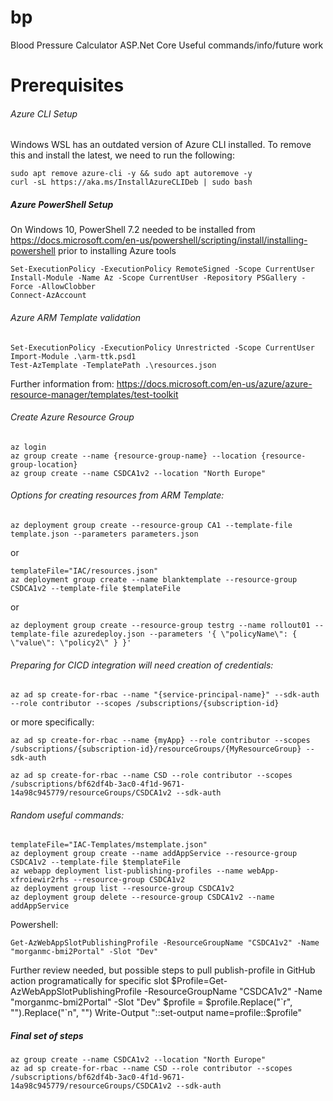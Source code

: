 # bp
Blood Pressure Calculator
ASP.Net Core
Useful commands/info/future work

# Prerequisites

###### Azure CLI Setup
Windows WSL has an outdated version of Azure CLI installed. To remove this and install the latest, we need to run the following: 
	
	sudo apt remove azure-cli -y && sudo apt autoremove -y
	curl -sL https://aka.ms/InstallAzureCLIDeb | sudo bash

##### Azure PowerShell Setup
On Windows 10, PowerShell 7.2 needed to be installed from <https://docs.microsoft.com/en-us/powershell/scripting/install/installing-powershell> prior to installing Azure tools
	
	Set-ExecutionPolicy -ExecutionPolicy RemoteSigned -Scope CurrentUser
	Install-Module -Name Az -Scope CurrentUser -Repository PSGallery -Force -AllowClobber
	Connect-AzAccount

###### Azure ARM Template validation

	Set-ExecutionPolicy -ExecutionPolicy Unrestricted -Scope CurrentUser
	Import-Module .\arm-ttk.psd1
	Test-AzTemplate -TemplatePath .\resources.json

Further information from: <https://docs.microsoft.com/en-us/azure/azure-resource-manager/templates/test-toolkit>

###### Create Azure Resource Group

	az login
	az group create --name {resource-group-name} --location {resource-group-location}
	az group create --name CSDCA1v2 --location "North Europe"

###### Options for creating resources from ARM Template: 

	az deployment group create --resource-group CA1 --template-file template.json --parameters parameters.json

or
	
	templateFile="IAC/resources.json"
	az deployment group create --name blanktemplate --resource-group CSDCA1v2 --template-file $templateFile	

or
	
	az deployment group create --resource-group testrg --name rollout01 --template-file azuredeploy.json --parameters '{ \"policyName\": { \"value\": \"policy2\" } }'

###### Preparing for CICD integration will need creation of credentials:
 
	az ad sp create-for-rbac --name "{service-principal-name}" --sdk-auth --role contributor --scopes /subscriptions/{subscription-id}
		
or more specifically:

	az ad sp create-for-rbac --name {myApp} --role contributor --scopes /subscriptions/{subscription-id}/resourceGroups/{MyResourceGroup} --sdk-auth

	az ad sp create-for-rbac --name CSD --role contributor --scopes /subscriptions/bf62df4b-3ac0-4f1d-9671-14a98c945779/resourceGroups/CSDCA1v2 --sdk-auth

###### Random useful commands: 

	templateFile="IAC-Templates/mstemplate.json"
	az deployment group create --name addAppService --resource-group CSDCA1v2 --template-file $templateFile
	az webapp deployment list-publishing-profiles --name webApp-xfroiewir2rhs --resource-group CSDCA1v2
	az deployment group list --resource-group CSDCA1v2
	az deployment group delete --resource-group CSDCA1v2 --name addAppService

Powershell: 
	
	Get-AzWebAppSlotPublishingProfile -ResourceGroupName "CSDCA1v2" -Name "morganmc-bmi2Portal" -Slot "Dev"

Further review needed, but possible steps to pull publish-profile in GitHub action programatically for specific slot
	$Profile=Get-AzWebAppSlotPublishingProfile -ResourceGroupName "CSDCA1v2" -Name "morganmc-bmi2Portal" -Slot "Dev"
	$profile = $profile.Replace("`r", "").Replace("`n", "")
	Write-Output "::set-output name=profile::$profile"


##### Final set of steps

	az group create --name CSDCA1v2 --location "North Europe"
	az ad sp create-for-rbac --name CSD --role contributor --scopes /subscriptions/bf62df4b-3ac0-4f1d-9671-14a98c945779/resourceGroups/CSDCA1v2 --sdk-auth


